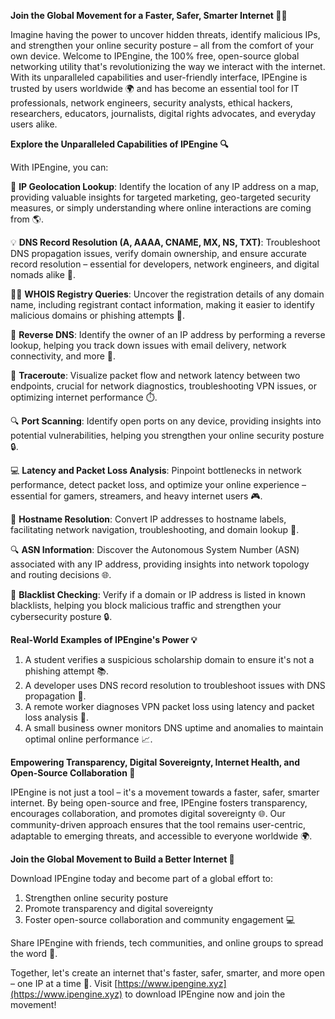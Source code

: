 **Join the Global Movement for a Faster, Safer, Smarter Internet 🚀🌐**

Imagine having the power to uncover hidden threats, identify malicious IPs, and strengthen your online security posture – all from the comfort of your own device. Welcome to IPEngine, the 100% free, open-source global networking utility that's revolutionizing the way we interact with the internet. With its unparalleled capabilities and user-friendly interface, IPEngine is trusted by users worldwide 🌍 and has become an essential tool for IT professionals, network engineers, security analysts, ethical hackers, researchers, educators, journalists, digital rights advocates, and everyday users alike.

**Explore the Unparalleled Capabilities of IPEngine 🔍**

With IPEngine, you can:

📍 **IP Geolocation Lookup**: Identify the location of any IP address on a map, providing valuable insights for targeted marketing, geo-targeted security measures, or simply understanding where online interactions are coming from 🌎.

💡 **DNS Record Resolution (A, AAAA, CNAME, MX, NS, TXT)**: Troubleshoot DNS propagation issues, verify domain ownership, and ensure accurate record resolution – essential for developers, network engineers, and digital nomads alike 📡.

🕵️‍♂️ **WHOIS Registry Queries**: Uncover the registration details of any domain name, including registrant contact information, making it easier to identify malicious domains or phishing attempts 🔑.

🔄 **Reverse DNS**: Identify the owner of an IP address by performing a reverse lookup, helping you track down issues with email delivery, network connectivity, and more 📧.

🚨 **Traceroute**: Visualize packet flow and network latency between two endpoints, crucial for network diagnostics, troubleshooting VPN issues, or optimizing internet performance ⏱️.

🔍 **Port Scanning**: Identify open ports on any device, providing insights into potential vulnerabilities, helping you strengthen your online security posture 🔒.

💻 **Latency and Packet Loss Analysis**: Pinpoint bottlenecks in network performance, detect packet loss, and optimize your online experience – essential for gamers, streamers, and heavy internet users 🎮.

📡 **Hostname Resolution**: Convert IP addresses to hostname labels, facilitating network navigation, troubleshooting, and domain lookup 🔗.

🔍 **ASN Information**: Discover the Autonomous System Number (ASN) associated with any IP address, providing insights into network topology and routing decisions 🌐.

🚨 **Blacklist Checking**: Verify if a domain or IP address is listed in known blacklists, helping you block malicious traffic and strengthen your cybersecurity posture 🔒.

**Real-World Examples of IPEngine's Power 💡**

1.  A student verifies a suspicious scholarship domain to ensure it's not a phishing attempt 📚.
2.  A developer uses DNS record resolution to troubleshoot issues with DNS propagation 📡.
3.  A remote worker diagnoses VPN packet loss using latency and packet loss analysis 🔌.
4.  A small business owner monitors DNS uptime and anomalies to maintain optimal online performance 📈.

**Empowering Transparency, Digital Sovereignty, Internet Health, and Open-Source Collaboration 💖**

IPEngine is not just a tool – it's a movement towards a faster, safer, smarter internet. By being open-source and free, IPEngine fosters transparency, encourages collaboration, and promotes digital sovereignty 🌐. Our community-driven approach ensures that the tool remains user-centric, adaptable to emerging threats, and accessible to everyone worldwide 🌍.

**Join the Global Movement to Build a Better Internet 🔗**

Download IPEngine today and become part of a global effort to:

1.  Strengthen online security posture
2.  Promote transparency and digital sovereignty
3.  Foster open-source collaboration and community engagement 💻

Share IPEngine with friends, tech communities, and online groups to spread the word 🤝.

Together, let's create an internet that's faster, safer, smarter, and more open – one IP at a time 🔑. Visit [https://www.ipengine.xyz](https://www.ipengine.xyz) to download IPEngine now and join the movement!